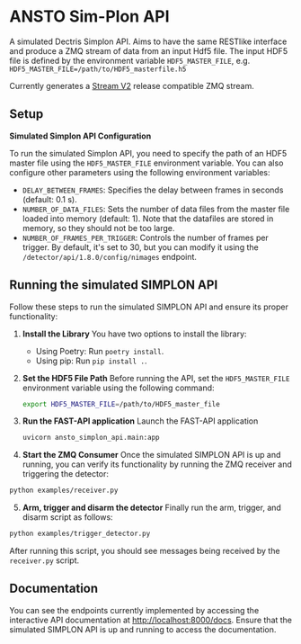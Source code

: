 # ANSTO Sim-Plon API
A simulated Dectris Simplon API. Aims to have the same RESTlike interface and produce a ZMQ stream of data from an input Hdf5 file.
The input HDF5 file is defined by the environment variable `HDF5_MASTER_FILE`, e.g. `HDF5_MASTER_FILE=/path/to/HDF5_masterfile.h5`

Currently generates a [Stream V2] release compatible ZMQ stream.

## Setup

**Simulated Simplon API Configuration**

   To run the simulated Simplon API, you need to specify the path of an HDF5 master file using the `HDF5_MASTER_FILE` environment variable. You can also configure other parameters using the following environment variables:

   - `DELAY_BETWEEN_FRAMES`: Specifies the delay between frames in seconds (default: 0.1 s).
   - `NUMBER_OF_DATA_FILES`: Sets the number of data files from the master file loaded into memory (default: 1). Note that the datafiles are stored in memory, so they should not be too large.
   - `NUMBER_OF_FRAMES_PER_TRIGGER`: Controls the number of frames per trigger. By default, it's set to 30, but you can modify it using the `/detector/api/1.8.0/config/nimages` endpoint.

## Running the simulated SIMPLON API

Follow these steps to run the simulated SIMPLON API and ensure its proper functionality:

1. **Install the Library**
   You have two options to install the library:
   - Using Poetry: Run `poetry install`.
   - Using pip: Run `pip install .`.

2. **Set the HDF5 File Path**
   Before running the API, set the `HDF5_MASTER_FILE` environment variable using the following command:
   ```bash
   export HDF5_MASTER_FILE=/path/to/HDF5_master_file
   ```

3. **Run the FAST-API application**
   Launch the FAST-API application
   ```bash
   uvicorn ansto_simplon_api.main:app
   ```

4. **Start the ZMQ Consumer**
Once the simulated SIMPLON API is up and running, you can verify its functionality by running the ZMQ receiver and triggering the detector:
```bash
python examples/receiver.py
```
5. **Arm, trigger and disarm the detector**
Finally run the arm, trigger, and disarm script as follows:
```bash
python examples/trigger_detector.py
```
After running this script, you should see messages being received by the `receiver.py` script.

[Stream V2]: https://github.com/dectris/documentation/tree/main/stream_v2

## Documentation
You can see the endpoints currently implemented by accessing the interactive API documentation at [http://localhost:8000/docs](http://localhost:8000/docs). Ensure that the simulated SIMPLON API is up and running to access the documentation.
